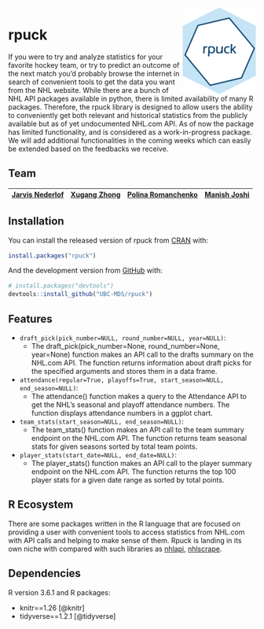 
<!-- README.md is generated from README.Rmd. Please edit that file -->

<img src="img/rpuck_logo.png" width="150" align = "right">

# rpuck

<!-- badges: start -->

<!-- badges: end -->

If you were to try and analyze statistics for your favorite hockey team,
or try to predict an outcome of the next match you’d probably browse the
internet in search of convenient tools to get the data you want from the
NHL website. While there are a bunch of NHL API packages available in
python, there is limited availability of many R packages. Therefore, the
rpuck library is designed to allow users the ability to conveniently get
both relevant and historical statistics from the publicly available but
as of yet undocumented NHL.com API. As of now the package has limited
functionality, and is considered as a work-in-progress package. We will add additional functionalities in the coming weeks which can easily be
extended based on the feedbacks we receive.

## Team

| [Jarvis Nederlof](https://github.com/jnederlo) | [Xugang Zhong](https://github.com/chuusan) | [Polina Romanchenko](https://github.com/PolinaRomanchenko) | [Manish Joshi](https://github.com/ManishPJoshi) |
| :--------------------------------------------: | :----------------------------------------: | :--------------------------------------------------------: | :---------------------------------------------: |

## Installation

You can install the released version of rpuck from
[CRAN](https://CRAN.R-project.org) with:

``` r
install.packages("rpuck")
```

And the development version from [GitHub](https://github.com/) with:

``` r
# install.packages("devtools")
devtools::install_github("UBC-MDS/rpuck")
```

## Features

  - `draft_pick(pick_number=NULL, round_number=NULL, year=NULL)`:
      - The draft\_pick(pick\_number=None, round\_number=None,
        year=None) function makes an API call to the drafts summary on
        the NHL.com API. The function returns information about draft
        picks for the specified arguments and stores them in a data
        frame.
  - `attendance(regular=True, playoffs=True, start_season=NULL,
    end_season=NULL)`:
      - The attendance() function makes a query to the Attendance API to
        get the NHL’s seasonal and playoff attendance numbers. The
        function displays attendance numbers in a ggplot chart.
  - `team_stats(start_season=NULL, end_season=NULL)`:
      - The team\_stats() function makes an API call to the team summary
        endpoint on the NHL.com API. The function returns team seasonal
        stats for given seasons sorted by total team points.
  - `player_stats(start_date=NULL, end_date=NULL)`:
      - The player\_stats() function makes an API call to the player
        summary endpoint on the NHL.com API. The function returns the
        top 100 player stats for a given date range as sorted by total
        points.

## R Ecosystem

There are some packages written in the R language that are focused on
providing a user with convenient tools to access statistics from NHL.com
with API calls and helping to make sense of them. Rpuck is landing in
its own niche with compared with such libraries as
[nhlapi](https://github.com/zamorarr/nhlapi),
[nhlscrape](https://cran.r-project.org/web/packages/nhlscrape/index.html).

## Dependencies

R version 3.6.1 and R packages:

  - knitr==1.26 \[@knitr\]
  - tidyverse==1.2.1 \[@tidyverse\]
